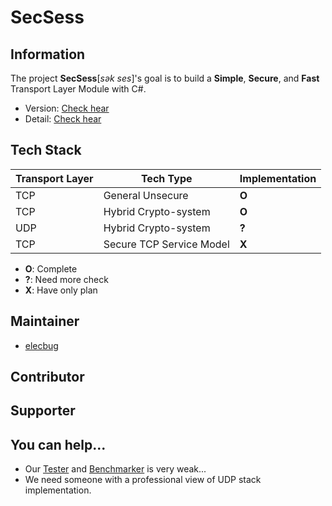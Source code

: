 # SecSess

## Information

The project **SecSess**[*sək ses*]'s goal is to build a **Simple**, **Secure**, and **Fast** Transport Layer Module with C#.

- Version: [Check hear](./version)
- Detail: [Check hear](./SecSess/Architecture.md)

## Tech Stack

|Transport Layer|Tech Type|Implementation|
|---------------|---------|--------------|
|TCP|General Unsecure|**O**|
|TCP|Hybrid Crypto-system|**O**|
|UDP|Hybrid Crypto-system|**?**|
|TCP|Secure TCP Service Model|**X**|

- **O**: Complete
- **?**: Need more check
- **X**: Have only plan

## Maintainer

- [elecbug](https://github.com/elecbug)

## Contributor

## Supporter

## You can help...

- Our [Tester](./Tester/) and [Benchmarker](./Benchmarker/) is very weak...
- We need someone with a professional view of UDP stack implementation.